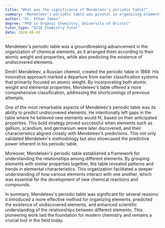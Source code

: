 ```yaml
---
title: "What was the significance of Mendeleev's periodic table?"
summary: "Mendeleev's periodic table was pivotal in organizing elements by atomic weight and properties, allowing for the prediction of undiscovered elements."
author: "Dr. Ethan James"
degree: "PhD in Organic Chemistry, University of Bristol"
tutor_type: "GCSE Chemistry Tutor"
date: 2024-08-02
---
```


Mendeleev's periodic table was a groundbreaking advancement in the organization of chemical elements, as it arranged them according to their atomic weight and properties, while also predicting the existence of undiscovered elements.

Dmitri Mendeleev, a Russian chemist, created the periodic table in 1869. His innovative approach marked a departure from earlier classification systems that primarily focused on atomic weight. By incorporating both atomic weight and elemental properties, Mendeleev's table offered a more comprehensive classification, addressing the shortcomings of previous attempts.

One of the most remarkable aspects of Mendeleev's periodic table was its ability to predict undiscovered elements. He intentionally left gaps in the table where he believed new elements would fit, based on their anticipated properties. This bold strategy proved successful when elements such as gallium, scandium, and germanium were later discovered, and their characteristics aligned closely with Mendeleev's predictions. This not only validated Mendeleev's methodology but also showcased the predictive power inherent in his periodic table.

Moreover, Mendeleev's periodic table established a framework for understanding the relationships among different elements. By grouping elements with similar properties together, the table revealed patterns and trends in elemental characteristics. This organization facilitated a deeper understanding of how various elements interact with one another, which was essential for the development of new chemical reactions and compounds.

In summary, Mendeleev's periodic table was significant for several reasons: it introduced a more effective method for organizing elements, predicted the existence of undiscovered elements, and enhanced scientific understanding of the relationships between different elements. This pioneering work laid the foundation for modern chemistry and remains a crucial tool in the field today.
    